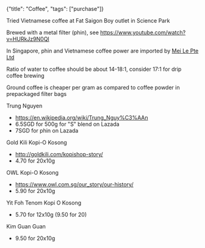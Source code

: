 {"title": "Coffee", "tags": ["purchase"]}

Tried Vietnamese coffee at Fat Saigon Boy outlet in Science Park

Brewed with a metal filter (phin), see https://www.youtube.com/watch?v=HURkJz9N0QI

In Singapore, phin and Vietnamese coffee power are imported by [Mei Le Pte Ltd](https://meile.com.sg/products)

Ratio of water to coffee should be about 14-18:1, consider 17:1 for drip coffee brewing

Ground coffee is cheaper per gram as compared to coffee powder in prepackaged filter bags

Trung Nguyen
* https://en.wikipedia.org/wiki/Trung_Nguy%C3%AAn
* 6.5SGD for 500g for "S" blend on Lazada
* 7SGD for phin on Lazada

Gold Kili Kopi-O Kosong
* http://goldkili.com/kopishop-story/
* 4.70 for 20x10g

OWL Kopi-O Kosong
* https://www.owl.com.sg/our_story/our-history/
* 5.90 for 20x10g

Yit Foh Tenom Kopi O Kosong
* 5.70 for 12x10g (9.50 for 20)

Kim Guan Guan
* 9.50 for 20x10g

